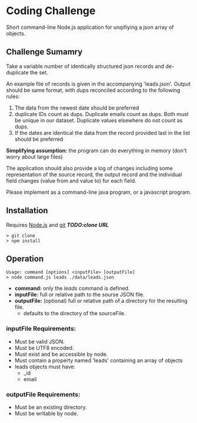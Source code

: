 # Coding Challenge

Short command-line Node.js application for unqifiying a json array of objects.  

## Challenge Sumamry

Take a variable number of identically structured json records and de-duplicate the set.

An example file of records is given in the accompanying 'leads.json'. Output should be same format, with dups reconciled according to the following rules:

1. The data from the newest date should be preferred
2. duplicate IDs count as dups. Duplicate emails count as dups. Both must be unique in our dataset. Duplicate values elsewhere do not count as dups.
3. If the dates are identical the data from the record provided last in the list should be preferred

**Simplifying assumption:** the program can do everything in memory (don't worry about large files)

The application should also provide a log of changes including some representation of the source record, the output record and the individual field changes (value from and value to) for each field.

Please implement as a command-line java program, or a javascript program.

## Installation

Requires [Node.js](https://nodejs.org/) and [git](https://git-scm.com/)
***TODO:clone URL***

```
> git clone
> npm install
```

## Operation

```
Usage: command [options] <inputFile> [outputFile]
> node command.js leads ./data/leads.json 
``` 
- **command:** only the *leads* command is defined.
- **inputFile:** full or relative path to the sourse JSON file.
- **outputFile:** (optional) full or relative path of a directory for the resulting file.
    - defaults to the directory of the sourceFile.

### inputFile Requirements:
- Must be valid JSON.
- Must be UTF8 encoded.
- Must exist and be accessible by node.
- Must contain a property named 'leads' containing an array of objects
- leads objects must have:
    - _id
    - email

### outputFile Requirements:
- Must be an existing directory.
- Must be writable by node.
